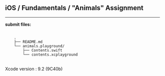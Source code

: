 ## iOS / Fundamentals / "Animals" Assignment

----

**submit files:**<br />

```

    .
    ├── README.md
    └── animals.playground/
        ├── Contents.swift
        └── contents.xcplayground

```

<br />
Xcode version : 9.2 (9C40b)<br />
<br />

